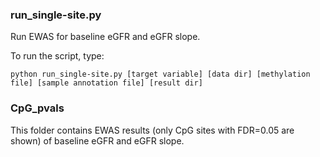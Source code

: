 ### run_single-site.py
Run EWAS for baseline eGFR and eGFR slope.

To run the script, type:

```
python run_single-site.py [target variable] [data dir] [methylation file] [sample annotation file] [result dir]
```

### CpG_pvals
This folder contains EWAS results (only CpG sites with FDR=0.05 are shown) of baseline eGFR and eGFR slope.
